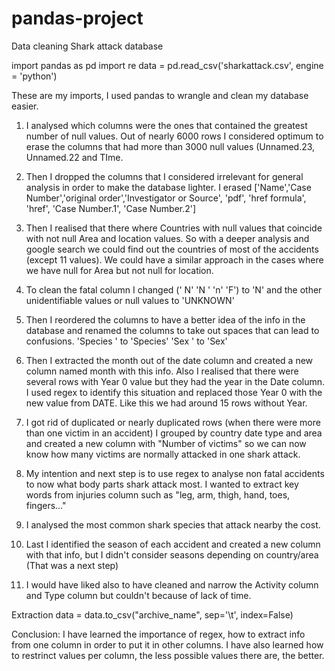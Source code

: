 # pandas-project
Data cleaning Shark attack database

import pandas as pd
import re
data = pd.read_csv('sharkattack.csv', engine = 'python')

These are my imports, I used pandas to wrangle and clean my database easier.

1. I analysed which columns were the ones that contained the greatest number of null values. Out of nearly 6000 rows I considered optimum to erase the columns that had more than 3000 null values (Unnamed.23, Unnamed.22 and TIme. 

2. Then I dropped the columns that I considered irrelevant for general analysis in order to make the database lighter.
I erased ['Name','Case Number','original order','Investigator or Source', 'pdf', 'href formula', 'href', 'Case Number.1', 'Case Number.2'] 

3. Then I realised that there where Countries with null values that coincide with not null Area and location values. So with a deeper analysis and google search we could find out the countries of most of the accidents (except 11 values). We could have a similar approach in the cases where we have null for Area but not null for location. 

4. To clean the fatal column I changed (' N' 'N ' 'n' 'F') to 'N' and the other unidentifiable values or null values to 'UNKNOWN'

5. Then I reordered the columns to have a better idea of the info in the database and renamed the columns to take out spaces that can lead to confusions. 'Species ' to 'Species' 'Sex ' to 'Sex'

6. Then I extracted the month out of the date column and created a new column named month with this info. Also I realised that there were several rows with  Year 0 value but they had the year in the Date column. I used regex to identify this situation and replaced those Year 0 with the new value from DATE. Like this we had around 15 rows without Year. 

7. I got rid of duplicated or nearly duplicated rows (when there were more than one victim in an accident) I grouped by country date type and area and created a new column with "Number of victims" so we can now know how many victims are normally attacked in one shark attack.

8. My intention and next step is to use regex to analyse non fatal accidents to now what body parts shark attack most. I wanted to extract key words from injuries column such as "leg, arm, thigh, hand, toes, fingers..."

9. I analysed the most common shark species that attack nearby the cost. 

10. Last I identified the season of each accident and created a new column with that info, but I didn't consider seasons depending on country/area (That was a next step)

11. I would have liked also to have cleaned and narrow the Activity column and Type column but couldn't because of lack of time.

Extraction 
data = data.to_csv("archive_name", sep='\t', index=False)

Conclusion: 
I have learned the importance of regex, how to extract info from one column in order to put it in other columns. I have also learned how to restrinct values per column, the less possible values there are, the better. 
